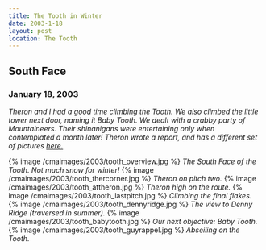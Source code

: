 ```yaml
---
title: The Tooth in Winter
date: 2003-1-18
layout: post
location: The Tooth
---
```


<h2>South Face</h2>
<h3>January 18, 2003</h3>

<i>
Theron and I had a good time climbing the Tooth. We also climbed the little
tower next door, naming it Baby Tooth. We dealt with a crabby party of
Mountaineers. Their shinanigans were entertaining only when
contemplated a month later!
Theron wrote a report, and has a different set of pictures
<a href="https://www.theronwelch.com/mountains/pnw/central/tooth/index.htm">
here.</a> 
</i>



{% image /cmaimages/2003/tooth_overview.jpg %}
<i>The South Face of the Tooth. Not much snow for winter!</i>
{% image /cmaimages/2003/tooth_thercorner.jpg %}
<i>Theron on pitch two.</i>
{% image /cmaimages/2003/tooth_attheron.jpg %}
<i>Theron high on the route.</i>
{% image /cmaimages/2003/tooth_lastpitch.jpg %}
<i>Climbing the final flakes.</i>
{% image /cmaimages/2003/tooth_dennyridge.jpg %}
<i>The view to Denny Ridge (traversed in summer).</i>
{% image /cmaimages/2003/tooth_babytooth.jpg %}
<i>Our next objective: Baby Tooth.</i>
{% image /cmaimages/2003/tooth_guyrappel.jpg %}
<i>Abseiling on the Tooth.</i>
